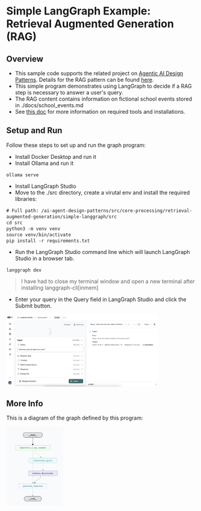 # Simple LangGraph Example: Retrieval Augmented Generation (RAG)

## Overview

* This sample code supports the related project on [Agentic AI Design Patterns](../../../../wiki). Details for the RAG pattern can be found [here](../../../../../wiki/Retrieval‐Augmented-Generation-(RAG).md).
* This simple program demonstrates using LangGraph to decide if a RAG step is necessary to answer a user's query.
* The RAG content contains information on fictional school events stored in ./docs/school_events.md
* See [this doc]() for more information on required tools and installations.

## Setup and Run

Follow these steps to set up and run the graph program:
* Install Docker Desktop and run it
* Install Ollama and run it
```
ollama serve
```
* Install LangGraph Studio
* Move to the ./src directory, create a virutal env and install the required libraries:
```
# Full path: /ai-agent-design-patterns/src/core-processing/retrieval-augmented-generation/simple-langgraph/src
cd src
python3 -m venv venv
source venv/bin/activate
pip install -r requirements.txt
```
* Run the LangGraph Studio command line which will launch LangGraph Studio in a browser tab.
```
langgraph dev
```
> I have had to close my terminal window and open a new terminal after installing langgraph-cli[inmem]

* Enter your query in the Query field in LangGraph Studio and click the Submit button.

<img src="./lgs-rag.png" alt="LangGraph Studio" width="80%" />

## More Info

This is a diagram of the graph defined by this program:

<img src="./graph-rag.png" alt="LangGraph Studio" width="30%" />

